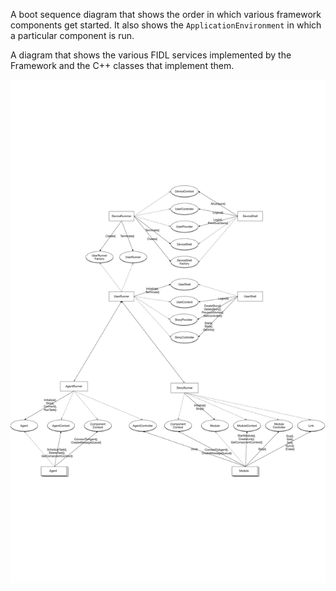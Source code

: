 A boot sequence diagram that shows the order in which various framework
components get started. It also shows the `ApplicationEnvironment` in which a
particular component is run.

A diagram that shows the various FIDL services implemented by the Framework and
the C++ classes that implement them.

![Services](images/services.png)
